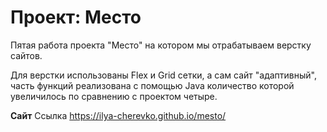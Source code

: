 # Проект: Место

Пятая работа проекта "Место" на котором мы отрабатываем верстку сайтов.

Для верстки использованы Flex и Grid сетки, а сам сайт "адаптивный", часть функций реализована с помощью Java количество которой увеличилось по сравнению с проектом четыре.

**Сайт**
Ссылка https://ilya-cherevko.github.io/mesto/